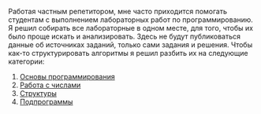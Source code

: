 Работая частным репетитором, мне часто приходится помогать студентам с выполнением лабораторных работ по программированию. Я решил собирать все лабораторные в одном месте, для того, чтобы их было проще искать и анализировать.
Здесь не будут публиковаться данные об источниках заданий, только сами задания и решения.
Чтобы как-то структурировать алгоритмы я решил разбить их на следующие категории:
1. [Основы программирования](https://github.com/brechka-dm/lablibrary/blob/master/basics.md)
2. [Работа с числами](https://github.com/brechka-dm/lablibrary/blob/master/numbers.md)
3. [Структуры](https://github.com/brechka-dm/lablibrary/tree/master/quadratic_equation)
4. [Подпрограммы](https://github.com/brechka-dm/lablibrary/blob/master/functions.md)
